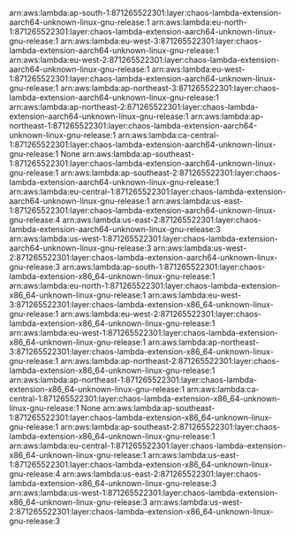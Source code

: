 
arn:aws:lambda:ap-south-1:871265522301:layer:chaos-lambda-extension-aarch64-unknown-linux-gnu-release:1
arn:aws:lambda:eu-north-1:871265522301:layer:chaos-lambda-extension-aarch64-unknown-linux-gnu-release:1
arn:aws:lambda:eu-west-3:871265522301:layer:chaos-lambda-extension-aarch64-unknown-linux-gnu-release:1
arn:aws:lambda:eu-west-2:871265522301:layer:chaos-lambda-extension-aarch64-unknown-linux-gnu-release:1
arn:aws:lambda:eu-west-1:871265522301:layer:chaos-lambda-extension-aarch64-unknown-linux-gnu-release:1
arn:aws:lambda:ap-northeast-3:871265522301:layer:chaos-lambda-extension-aarch64-unknown-linux-gnu-release:1
arn:aws:lambda:ap-northeast-2:871265522301:layer:chaos-lambda-extension-aarch64-unknown-linux-gnu-release:1
arn:aws:lambda:ap-northeast-1:871265522301:layer:chaos-lambda-extension-aarch64-unknown-linux-gnu-release:1
arn:aws:lambda:ca-central-1:871265522301:layer:chaos-lambda-extension-aarch64-unknown-linux-gnu-release:1
None
arn:aws:lambda:ap-southeast-1:871265522301:layer:chaos-lambda-extension-aarch64-unknown-linux-gnu-release:1
arn:aws:lambda:ap-southeast-2:871265522301:layer:chaos-lambda-extension-aarch64-unknown-linux-gnu-release:1
arn:aws:lambda:eu-central-1:871265522301:layer:chaos-lambda-extension-aarch64-unknown-linux-gnu-release:1
arn:aws:lambda:us-east-1:871265522301:layer:chaos-lambda-extension-aarch64-unknown-linux-gnu-release:4
arn:aws:lambda:us-east-2:871265522301:layer:chaos-lambda-extension-aarch64-unknown-linux-gnu-release:3
arn:aws:lambda:us-west-1:871265522301:layer:chaos-lambda-extension-aarch64-unknown-linux-gnu-release:3
arn:aws:lambda:us-west-2:871265522301:layer:chaos-lambda-extension-aarch64-unknown-linux-gnu-release:3
arn:aws:lambda:ap-south-1:871265522301:layer:chaos-lambda-extension-x86_64-unknown-linux-gnu-release:1
arn:aws:lambda:eu-north-1:871265522301:layer:chaos-lambda-extension-x86_64-unknown-linux-gnu-release:1
arn:aws:lambda:eu-west-3:871265522301:layer:chaos-lambda-extension-x86_64-unknown-linux-gnu-release:1
arn:aws:lambda:eu-west-2:871265522301:layer:chaos-lambda-extension-x86_64-unknown-linux-gnu-release:1
arn:aws:lambda:eu-west-1:871265522301:layer:chaos-lambda-extension-x86_64-unknown-linux-gnu-release:1
arn:aws:lambda:ap-northeast-3:871265522301:layer:chaos-lambda-extension-x86_64-unknown-linux-gnu-release:1
arn:aws:lambda:ap-northeast-2:871265522301:layer:chaos-lambda-extension-x86_64-unknown-linux-gnu-release:1
arn:aws:lambda:ap-northeast-1:871265522301:layer:chaos-lambda-extension-x86_64-unknown-linux-gnu-release:1
arn:aws:lambda:ca-central-1:871265522301:layer:chaos-lambda-extension-x86_64-unknown-linux-gnu-release:1
None
arn:aws:lambda:ap-southeast-1:871265522301:layer:chaos-lambda-extension-x86_64-unknown-linux-gnu-release:1
arn:aws:lambda:ap-southeast-2:871265522301:layer:chaos-lambda-extension-x86_64-unknown-linux-gnu-release:1
arn:aws:lambda:eu-central-1:871265522301:layer:chaos-lambda-extension-x86_64-unknown-linux-gnu-release:1
arn:aws:lambda:us-east-1:871265522301:layer:chaos-lambda-extension-x86_64-unknown-linux-gnu-release:4
arn:aws:lambda:us-east-2:871265522301:layer:chaos-lambda-extension-x86_64-unknown-linux-gnu-release:3
arn:aws:lambda:us-west-1:871265522301:layer:chaos-lambda-extension-x86_64-unknown-linux-gnu-release:3
arn:aws:lambda:us-west-2:871265522301:layer:chaos-lambda-extension-x86_64-unknown-linux-gnu-release:3

